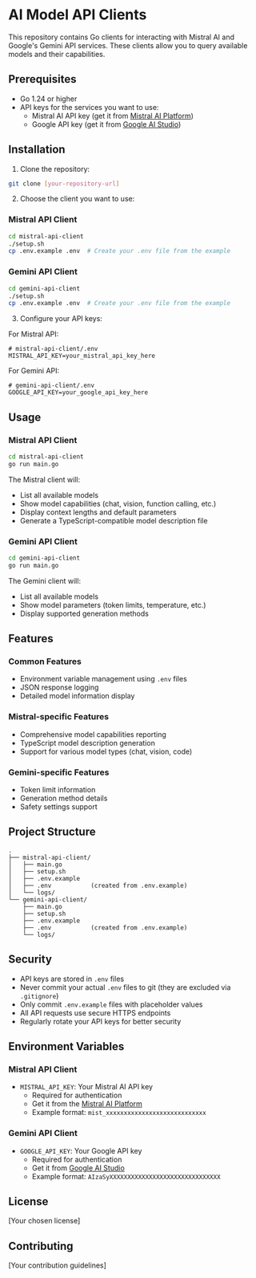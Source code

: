 # AI Model API Clients

This repository contains Go clients for interacting with Mistral AI and Google's Gemini API services. These clients allow you to query available models and their capabilities.

## Prerequisites

- Go 1.24 or higher
- API keys for the services you want to use:
  - Mistral AI API key (get it from [Mistral AI Platform](https://console.mistral.ai/))
  - Google API key (get it from [Google AI Studio](https://makersuite.google.com/app/apikey))

## Installation

1. Clone the repository:
```bash
git clone [your-repository-url]
```

2. Choose the client you want to use:

### Mistral API Client
```bash
cd mistral-api-client
./setup.sh
cp .env.example .env  # Create your .env file from the example
```

### Gemini API Client
```bash
cd gemini-api-client
./setup.sh
cp .env.example .env  # Create your .env file from the example
```

3. Configure your API keys:

For Mistral API:
```env
# mistral-api-client/.env
MISTRAL_API_KEY=your_mistral_api_key_here
```

For Gemini API:
```env
# gemini-api-client/.env
GOOGLE_API_KEY=your_google_api_key_here
```

## Usage

### Mistral API Client
```bash
cd mistral-api-client
go run main.go
```

The Mistral client will:
- List all available models
- Show model capabilities (chat, vision, function calling, etc.)
- Display context lengths and default parameters
- Generate a TypeScript-compatible model description file

### Gemini API Client
```bash
cd gemini-api-client
go run main.go
```

The Gemini client will:
- List all available models
- Show model parameters (token limits, temperature, etc.)
- Display supported generation methods

## Features

### Common Features
- Environment variable management using `.env` files
- JSON response logging
- Detailed model information display

### Mistral-specific Features
- Comprehensive model capabilities reporting
- TypeScript model description generation
- Support for various model types (chat, vision, code)

### Gemini-specific Features
- Token limit information
- Generation method details
- Safety settings support

## Project Structure

```
.
├── mistral-api-client/
│   ├── main.go
│   ├── setup.sh
│   ├── .env.example
│   ├── .env           (created from .env.example)
│   └── logs/
└── gemini-api-client/
    ├── main.go
    ├── setup.sh
    ├── .env.example
    ├── .env           (created from .env.example)
    └── logs/
```

## Security

- API keys are stored in `.env` files
- Never commit your actual `.env` files to git (they are excluded via `.gitignore`)
- Only commit `.env.example` files with placeholder values
- All API requests use secure HTTPS endpoints
- Regularly rotate your API keys for better security

## Environment Variables

### Mistral API Client
- `MISTRAL_API_KEY`: Your Mistral AI API key
  - Required for authentication
  - Get it from the [Mistral AI Platform](https://console.mistral.ai/)
  - Example format: `mist_xxxxxxxxxxxxxxxxxxxxxxxxxxxx`

### Gemini API Client
- `GOOGLE_API_KEY`: Your Google API key
  - Required for authentication
  - Get it from [Google AI Studio](https://makersuite.google.com/app/apikey)
  - Example format: `AIzaSyXXXXXXXXXXXXXXXXXXXXXXXXXXXXXXX`

## License

[Your chosen license]

## Contributing

[Your contribution guidelines]
